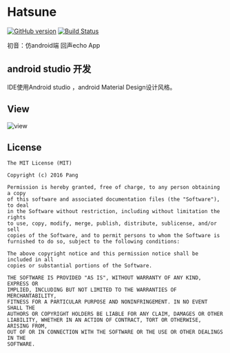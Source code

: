 # Hatsune
[![GitHub version](https://badge.fury.io/gh/Hootrix%2FHatsune.svg)](https://badge.fury.io/gh/Hootrix%2FHatsune)
[![Build Status](https://travis-ci.org/Hootrix/Hatsune.png)](https://travis-ci.org/Hootrix/Hatsune)

初音：仿android端 回声echo App

## android studio 开发
IDE使用Android studio ，android Material Design设计风格。

## View
![view](https://ooo.0o0.ooo/2016/08/25/57be8a71803e2.png)


## License
``` 
The MIT License (MIT)

Copyright (c) 2016 Pang

Permission is hereby granted, free of charge, to any person obtaining a copy
of this software and associated documentation files (the "Software"), to deal
in the Software without restriction, including without limitation the rights
to use, copy, modify, merge, publish, distribute, sublicense, and/or sell
copies of the Software, and to permit persons to whom the Software is
furnished to do so, subject to the following conditions:

The above copyright notice and this permission notice shall be included in all
copies or substantial portions of the Software.

THE SOFTWARE IS PROVIDED "AS IS", WITHOUT WARRANTY OF ANY KIND, EXPRESS OR
IMPLIED, INCLUDING BUT NOT LIMITED TO THE WARRANTIES OF MERCHANTABILITY,
FITNESS FOR A PARTICULAR PURPOSE AND NONINFRINGEMENT. IN NO EVENT SHALL THE
AUTHORS OR COPYRIGHT HOLDERS BE LIABLE FOR ANY CLAIM, DAMAGES OR OTHER
LIABILITY, WHETHER IN AN ACTION OF CONTRACT, TORT OR OTHERWISE, ARISING FROM,
OUT OF OR IN CONNECTION WITH THE SOFTWARE OR THE USE OR OTHER DEALINGS IN THE
SOFTWARE.
``` 
